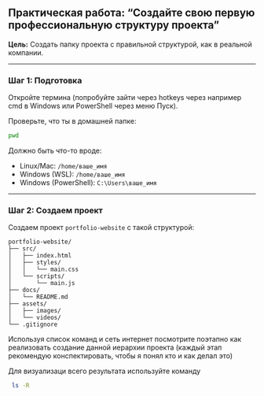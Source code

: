 
## Практическая работа: “Создайте свою первую профессиональную структуру проекта”

**Цель:** Создать папку проекта с правильной структурой, как в реальной компании.  

---

### Шаг 1: Подготовка

Откройте термина (попробуйте зайти через hotkeys через например cmd в Windows или PowerShell через меню Пуск).

Проверьте, что ты в домашней папке:  
```bash
pwd
```
Должно быть что-то вроде:  
- Linux/Mac: `/home/ваше_имя`  
- Windows (WSL): `/home/ваше_имя`  
- Windows (PowerShell): `C:\Users\ваше_имя`

---

### Шаг 2: Создаем проект

Создаем проект `portfolio-website` с такой структурой:

```
portfolio-website/
├── src/
│   ├── index.html
│   ├── styles/
│   │   └── main.css
│   └── scripts/
│       └── main.js
├── docs/
│   └── README.md
├── assets/
│   ├── images/
│   └── videos/
└── .gitignore
```
Используя список команд и сеть интернет посмотрите поэтапно как реализовать создание данной иерархии проекта (каждый этап рекомендую конспектировать, чтобы я понял кто и как делал это)

Для визуализаци всего результата используйте команду
  ```bash
   ls -R
   ```